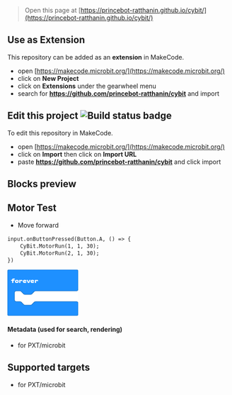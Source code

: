 
> Open this page at [https://princebot-ratthanin.github.io/cybit/](https://princebot-ratthanin.github.io/cybit/)

## Use as Extension

This repository can be added as an **extension** in MakeCode.

* open [https://makecode.microbit.org/](https://makecode.microbit.org/)
* click on **New Project**
* click on **Extensions** under the gearwheel menu
* search for **https://github.com/princebot-ratthanin/cybit** and import

## Edit this project ![Build status badge](https://github.com/princebot-ratthanin/cybit/workflows/MakeCode/badge.svg)

To edit this repository in MakeCode.

* open [https://makecode.microbit.org/](https://makecode.microbit.org/)
* click on **Import** then click on **Import URL**
* paste **https://github.com/princebot-ratthanin/cybit** and click import

## Blocks preview

## Motor Test

* Move forward

```blocks
input.onButtonPressed(Button.A, () => {
    CyBit.MotorRun(1, 1, 30);
    CyBit.MotorRun(2, 1, 30);
})
```

![A rendered view of the blocks](https://github.com/princebot-ratthanin/cybit/raw/master/.github/makecode/blocks.png)

#### Metadata (used for search, rendering)

* for PXT/microbit
<script src="https://makecode.com/gh-pages-embed.js"></script><script>makeCodeRender("{{ site.makecode.home_url }}", "{{ site.github.owner_name }}/{{ site.github.repository_name }}");</script>

## Supported targets

* for PXT/microbit
